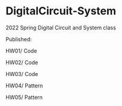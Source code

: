 # DigitalCircuit-System
<p> 2022 Spring Digital Circuit and System class <p>
<p> Published: <p>
<p> HW01/ Code <p>
<p> HW02/ Code <p>
<p> HW03/ Code <p>
<p> HW04/ Pattern <p>
<p> HW05/ Pattern <p>
